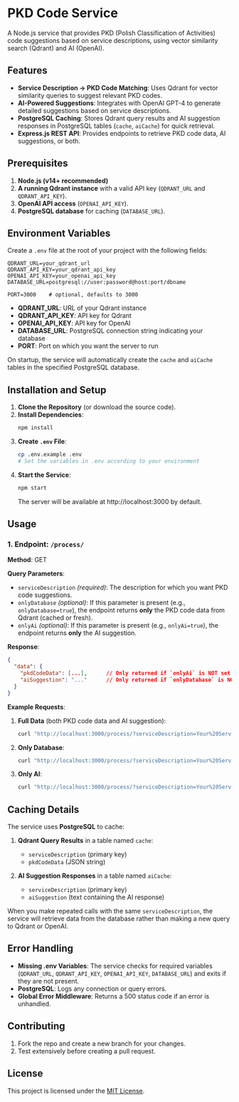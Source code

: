 # PKD Code Service

A Node.js service that provides PKD (Polish Classification of Activities) code suggestions based on service descriptions, using vector similarity search (Qdrant) and AI (OpenAI).

## Features

- **Service Description → PKD Code Matching**: Uses Qdrant for vector similarity queries to suggest relevant PKD codes.  
- **AI-Powered Suggestions**: Integrates with OpenAI GPT-4 to generate detailed suggestions based on service descriptions.  
- **PostgreSQL Caching**: Stores Qdrant query results and AI suggestion responses in PostgreSQL tables (`cache`, `aiCache`) for quick retrieval.  
- **Express.js REST API**: Provides endpoints to retrieve PKD code data, AI suggestions, or both.

## Prerequisites

1. **Node.js (v14+ recommended)**  
2. **A running Qdrant instance** with a valid API key (`QDRANT_URL` and `QDRANT_API_KEY`).  
3. **OpenAI API access** (`OPENAI_API_KEY`).  
4. **PostgreSQL database** for caching (`DATABASE_URL`).  

## Environment Variables

Create a `.env` file at the root of your project with the following fields:

```env
QDRANT_URL=your_qdrant_url
QDRANT_API_KEY=your_qdrant_api_key
OPENAI_API_KEY=your_openai_api_key
DATABASE_URL=postgresql://user:password@host:port/dbname

PORT=3000    # optional, defaults to 3000
```

- **QDRANT_URL**: URL of your Qdrant instance  
- **QDRANT_API_KEY**: API key for Qdrant  
- **OPENAI_API_KEY**: API key for OpenAI  
- **DATABASE_URL**: PostgreSQL connection string indicating your database  
- **PORT**: Port on which you want the server to run  

On startup, the service will automatically create the `cache` and `aiCache` tables in the specified PostgreSQL database.

## Installation and Setup

1. **Clone the Repository** (or download the source code).
2. **Install Dependencies**:
    ```bash
    npm install
    ```
3. **Create `.env` File**:
    ```bash
    cp .env.example .env
    # Set the variables in .env according to your environment
    ```
4. **Start the Service**:
    ```bash
    npm start
    ```
   The server will be available at http://localhost:3000 by default.

## Usage

### 1. Endpoint: `/process/`

**Method**: GET

**Query Parameters**:

- `serviceDescription` *(required)*: The description for which you want PKD code suggestions.  
- `onlyDatabase` *(optional)*: If this parameter is present (e.g., `onlyDatabase=true`), the endpoint returns **only** the PKD code data from Qdrant (cached or fresh).  
- `onlyAi` *(optional)*: If this parameter is present (e.g., `onlyAi=true`), the endpoint returns **only** the AI suggestion.  

**Response**:
```json
{
  "data": {
    "pkdCodeData": [...],      // Only returned if `onlyAi` is NOT set
    "aiSuggestion": "..."      // Only returned if `onlyDatabase` is NOT set
  }
}
```

**Example Requests**:

1. **Full Data** (both PKD code data and AI suggestion):
   ```bash
   curl "http://localhost:3000/process/?serviceDescription=Your%20Service%20Desc"
   ```
2. **Only Database**:
   ```bash
   curl "http://localhost:3000/process/?serviceDescription=Your%20Service%20Desc&onlyDatabase=true"
   ```
3. **Only AI**:
   ```bash
   curl "http://localhost:3000/process/?serviceDescription=Your%20Service%20Desc&onlyAi=true"
   ```

## Caching Details

The service uses **PostgreSQL** to cache:

1. **Qdrant Query Results** in a table named `cache`:
   - `serviceDescription` (primary key)  
   - `pkdCodeData` (JSON string)  

2. **AI Suggestion Responses** in a table named `aiCache`:
   - `serviceDescription` (primary key)  
   - `aiSuggestion` (text containing the AI response)  

When you make repeated calls with the same `serviceDescription`, the service will retrieve data from the database rather than making a new query to Qdrant or OpenAI.

## Error Handling

- **Missing .env Variables**: The service checks for required variables (`QDRANT_URL`, `QDRANT_API_KEY`, `OPENAI_API_KEY`, `DATABASE_URL`) and exits if they are not present.  
- **PostgreSQL**: Logs any connection or query errors.  
- **Global Error Middleware**: Returns a 500 status code if an error is unhandled.

## Contributing

1. Fork the repo and create a new branch for your changes.
2. Test extensively before creating a pull request.

## License

This project is licensed under the [MIT License](./LICENSE). 